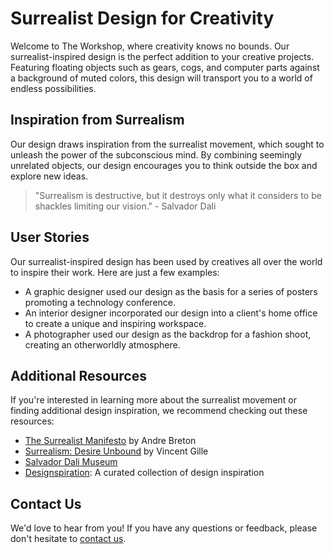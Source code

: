 <!--font:Poppins-->

# Surrealist Design for Creativity

Welcome to The Workshop, where creativity knows no bounds. Our surrealist-inspired design is the perfect addition to your creative projects. Featuring floating objects such as gears, cogs, and computer parts against a background of muted colors, this design will transport you to a world of endless possibilities.

## Inspiration from Surrealism

Our design draws inspiration from the surrealist movement, which sought to unleash the power of the subconscious mind. By combining seemingly unrelated objects, our design encourages you to think outside the box and explore new ideas.

> "Surrealism is destructive, but it destroys only what it considers to be shackles limiting our vision." - Salvador Dali

## User Stories

Our surrealist-inspired design has been used by creatives all over the world to inspire their work. Here are just a few examples:

- A graphic designer used our design as the basis for a series of posters promoting a technology conference.
- An interior designer incorporated our design into a client's home office to create a unique and inspiring workspace.
- A photographer used our design as the backdrop for a fashion shoot, creating an otherworldly atmosphere.

## Additional Resources

If you're interested in learning more about the surrealist movement or finding additional design inspiration, we recommend checking out these resources:

- [The Surrealist Manifesto](#) by Andre Breton
- [Surrealism: Desire Unbound](#) by Vincent Gille
- [Salvador Dali Museum](#)
- [Designspiration](#): A curated collection of design inspiration

## Contact Us

We'd love to hear from you! If you have any questions or feedback, please don't hesitate to [contact us](#).

<!--

Write me content for website with wallpaper which alt text is:

"A surrealist-inspired wallpaper with floating objects such as gears, cogs, and computer parts, against a background of muted colors."

The name/title of the page should not be 1:1 copy of the alt text but rather a real content of the website which is using this wallpaper.

- Use markdown format 
- Start with heading
- Heading should be short and concise
- The content should look like a real website 
- The website should not be about the wallpaper, wallpaper is just a related background
- Heading should be contain work "wallpaper" or "background"
- Include real sections like references, contact, user stories, etc. use things relevant to the page purpose.
- Feel free to use structure like headings, bullets, numbering, blockquotes, paragraphs, horizontal lines, etc.
- You can use formatting like bold or _italic_
- You can include UTF-8 emojis
- Links should be only #hash anchors (and you can refer to the document itself)
- Do not include images


---


# The Workshop: Unleash Your Creativity with Our Surrealist-Inspired Wallpaper

Welcome to The Workshop, a place where creativity knows no bounds. Our surrealist-inspired wallpaper is the perfect backdrop for your next project. Featuring floating objects such as gears, cogs, and computer parts against a background of muted colors, this wallpaper will transport you to a world of endless possibilities.

## Inspiration from the Surrealist Movement

Our wallpaper draws inspiration from the surrealist movement, which sought to unleash the power of the subconscious mind. By combining seemingly unrelated objects, our wallpaper encourages you to think outside the box and explore new ideas.

> "Surrealism is destructive, but it destroys only what it considers to be shackles limiting our vision." - Salvador Dali

## User Stories

Our wallpaper has been used by creatives all over the world to inspire their work. Here are just a few examples:

- A graphic designer used our wallpaper as the background for a series of posters promoting a technology conference.
- An interior designer incorporated our wallpaper into a client's home office to create a unique and inspiring workspace.
- A photographer used our wallpaper as the backdrop for a fashion shoot, creating an otherworldly atmosphere.

## References

If you're interested in learning more about the surrealist movement, we recommend checking out these resources:

- [The Surrealist Manifesto](#) by Andre Breton
- [Surrealism: Desire Unbound](#) by Vincent Gille
- [Salvador Dali Museum](#)

## Contact Us

We would love to hear from you! If you have any questions or feedback, please don't hesitate to [contact us](#).


---


Heading should not include word "wallpaper". The website should not be about the wallpaper itself, wallpaper is just a related background, rewrite whole content.


---


# Unleash Your Creativity with Surrealist-Inspired Design

Welcome to The Workshop, a place where creativity knows no bounds. Our surrealist-inspired design is the perfect backdrop for your next project. Featuring floating objects such as gears, cogs, and computer parts against a background of muted colors, this design will transport you to a world of endless possibilities.

## Inspiration from the Surrealist Movement

Our design draws inspiration from the surrealist movement, which sought to unleash the power of the subconscious mind. By combining seemingly unrelated objects, our design encourages you to think outside the box and explore new ideas.

> "Surrealism is destructive, but it destroys only what it considers to be shackles limiting our vision." - Salvador Dali

## User Stories

Our surrealist-inspired design has been used by creatives all over the world to inspire their work. Here are just a few examples:

- A graphic designer used our design as the basis for a series of posters promoting a technology conference.
- An interior designer incorporated our design into a client's home office to create a unique and inspiring workspace.
- A photographer used our design as the backdrop for a fashion shoot, creating an otherworldly atmosphere.

## References

If you're interested in learning more about the surrealist movement, we recommend checking out these resources:

- [The Surrealist Manifesto](#) by Andre Breton
- [Surrealism: Desire Unbound](#) by Vincent Gille
- [Salvador Dali Museum](#)

## Contact Us

We would love to hear from you! If you have any questions or feedback, please don't hesitate to [contact us](#).


---


Heading is too long, rewrite whole content.


---


# Surrealist-Inspired Design for Your Creative Projects

Welcome to The Workshop, where creativity knows no bounds. Our surrealist-inspired design is the perfect addition to your next project. Featuring floating objects such as gears, cogs, and computer parts against a background of muted colors, this design will transport you to a world of endless possibilities.

## Inspiration from the Surrealist Movement

Our design draws inspiration from the surrealist movement, which sought to unleash the power of the subconscious mind. By combining seemingly unrelated objects, our design encourages you to think outside the box and explore new ideas.

> "Surrealism is destructive, but it destroys only what it considers to be shackles limiting our vision." - Salvador Dali

## User Stories

Our surrealist-inspired design has been used by creatives all over the world to inspire their work. Here are just a few examples:

- A graphic designer used our design as the basis for a series of posters promoting a technology conference.
- An interior designer incorporated our design into a client's home office to create a unique and inspiring workspace.
- A photographer used our design as the backdrop for a fashion shoot, creating an otherworldly atmosphere.

## Resources

If you're interested in learning more about the surrealist movement or finding additional design inspiration, we recommend checking out these resources:

- [The Surrealist Manifesto](#) by Andre Breton
- [Surrealism: Desire Unbound](#) by Vincent Gille
- [Salvador Dali Museum](#)
- [Designspiration](#): A curated collection of design inspiration

## Contact Us

We would love to hear from you! If you have any questions or feedback, please don't hesitate to [contact us](#).


---


Heading is too long, rewrite whole content.


---


# Surrealist-Inspired Design for Endless Creativity

Welcome to The Workshop, where creativity knows no bounds. Our surrealist-inspired design is the perfect addition to your creative projects. Featuring floating objects such as gears, cogs, and computer parts against a background of muted colors, this design will transport you to a world of endless possibilities.

## Inspiration from Surrealism

Our design draws inspiration from the surrealist movement, which sought to unleash the power of the subconscious mind. By combining seemingly unrelated objects, our design encourages you to think outside the box and explore new ideas.

> "Surrealism is destructive, but it destroys only what it considers to be shackles limiting our vision." - Salvador Dali

## User Stories

Our surrealist-inspired design has been used by creatives all over the world to inspire their work. Here are just a few examples:

- A graphic designer used our design as the basis for a series of posters promoting a technology conference.
- An interior designer incorporated our design into a client's home office to create a unique and inspiring workspace.
- A photographer used our design as the backdrop for a fashion shoot, creating an otherworldly atmosphere.

## Additional Resources

If you're interested in learning more about the surrealist movement or finding additional design inspiration, we recommend checking out these resources:

- [The Surrealist Manifesto](#) by Andre Breton
- [Surrealism: Desire Unbound](#) by Vincent Gille
- [Salvador Dali Museum](#)
- [Designspiration](#): A curated collection of design inspiration

## Contact Us

We'd love to hear from you! If you have any questions or feedback, please don't hesitate to [contact us](#).


---


Write me a Google font which is best fitting for the website.

Pick from the list:
- IBM Plex Sans
- Montserrat
- Great Vibes
- Poppins
- Inter
- Playfair Display
- Futura
- Alegreya
- Open Sans
- Lato
- Dancing Script
- Roboto
- Exo 2
- Raleway
- Barlow Condensed
- Lobster
- Orbitron


Write just the font name nothing else.


---


Poppins

-->
